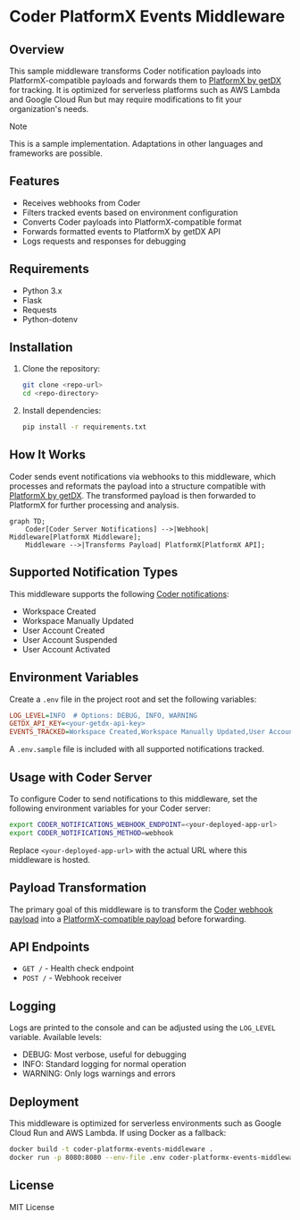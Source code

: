 # Coder PlatformX Events Middleware

## Overview

This sample middleware transforms Coder notification payloads into PlatformX-compatible payloads and forwards them to [PlatformX by getDX](https://getdx.com/platformx) for tracking. It is optimized for serverless platforms such as AWS Lambda and Google Cloud Run but may require modifications to fit your organization's needs.

> [!NOTE]
> This is a sample implementation. Adaptations in other languages and frameworks are possible.

## Features

- Receives webhooks from Coder
- Filters tracked events based on environment configuration
- Converts Coder payloads into PlatformX-compatible format
- Forwards formatted events to PlatformX by getDX API
- Logs requests and responses for debugging

## Requirements

- Python 3.x
- Flask
- Requests
- Python-dotenv

## Installation

1. Clone the repository:
   ```sh
   git clone <repo-url>
   cd <repo-directory>
   ```
2. Install dependencies:
   ```sh
   pip install -r requirements.txt
   ```

## How It Works

Coder sends event notifications via webhooks to this middleware, which processes and reformats the payload into a structure compatible with [PlatformX by getDX](https://help.getdx.com/en/articles/7880779-getting-started). The transformed payload is then forwarded to PlatformX for further processing and analysis.

```mermaid
graph TD;
    Coder[Coder Server Notifications] -->|Webhook| Middleware[PlatformX Middleware];
    Middleware -->|Transforms Payload| PlatformX[PlatformX API];
```

## Supported Notification Types

This middleware supports the following [Coder notifications](https://coder.com/docs/admin/monitoring/notifications):

- Workspace Created
- Workspace Manually Updated
- User Account Created
- User Account Suspended
- User Account Activated

## Environment Variables

Create a `.env` file in the project root and set the following variables:

```ini
LOG_LEVEL=INFO  # Options: DEBUG, INFO, WARNING
GETDX_API_KEY=<your-getdx-api-key>
EVENTS_TRACKED=Workspace Created,Workspace Manually Updated,User Account Created,User Account Suspended,User Account Activated
```

A `.env.sample` file is included with all supported notifications tracked.

## Usage with Coder Server

To configure Coder to send notifications to this middleware, set the following environment variables for your Coder server:

```sh
export CODER_NOTIFICATIONS_WEBHOOK_ENDPOINT=<your-deployed-app-url>
export CODER_NOTIFICATIONS_METHOD=webhook
```

Replace `<your-deployed-app-url>` with the actual URL where this middleware is hosted.

## Payload Transformation

The primary goal of this middleware is to transform the [Coder webhook payload](https://coder.com/docs/admin/monitoring/notifications) into a [PlatformX-compatible payload](https://help.getdx.com/en/articles/7880779-getting-started) before forwarding.

## API Endpoints

- `GET /` - Health check endpoint
- `POST /` - Webhook receiver

## Logging

Logs are printed to the console and can be adjusted using the `LOG_LEVEL` variable. Available levels:

- DEBUG: Most verbose, useful for debugging
- INFO: Standard logging for normal operation
- WARNING: Only logs warnings and errors

## Deployment

This middleware is optimized for serverless environments such as Google Cloud Run and AWS Lambda. If using Docker as a fallback:

```sh
docker build -t coder-platformx-events-middleware .
docker run -p 8080:8080 --env-file .env coder-platformx-events-middleware
```

## License

MIT License
